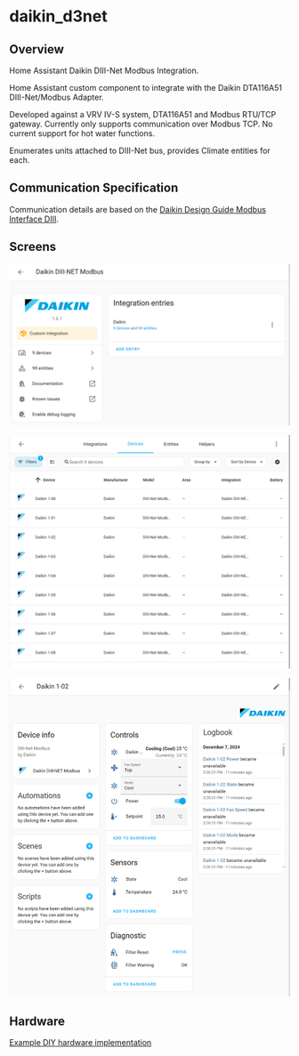 # daikin_d3net

## Overview
Home Assistant Daikin DIII-Net Modbus Integration.

Home Assistant custom component to integrate with the Daikin DTA116A51 DIII-Net/Modbus Adapter.

Developed against a VRV IV-S system, DTA116A51 and Modbus RTU/TCP gateway. Currently only supports communication over Modbus TCP. No current support for hot water functions.

Enumerates units attached to DIII-Net bus, provides Climate entities for each.

## Communication Specification

Communication details are based on the [Daikin Design Guide Modbus Interface DIII](https://www.daikin-ce.com/content/dam/document-library/Installer-reference-guide/ac/vrv/ekmbdxb/EKMBDXB_Design%20guide_4PEN642495-1A_English.pdf).

## Screens

![Integration](/images/integration.png)

![Device List](/images/devices.png)

![Device Details](/images/device.png)

## Hardware

[Example DIY hardware implementation](hardware.md)